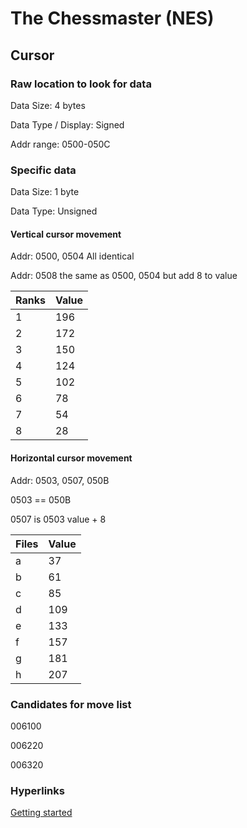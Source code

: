 # The Chessmaster (NES)

## Cursor

### Raw location to look for data
Data Size: 4 bytes

Data Type / Display: Signed

Addr range: 0500-050C

### Specific data
Data Size: 1 byte

Data Type: Unsigned

#### Vertical cursor movement
Addr: 0500, 0504 All identical

Addr: 0508 the same as 0500, 0504 but add 8 to value

| Ranks | Value |
| ----- | ----- |
| 1     | 196   |
| 2     | 172   |
| 3     | 150   |
| 4     | 124   |
| 5     | 102   |
| 6     | 78    |
| 7     | 54    |
| 8     | 28    |

#### Horizontal cursor movement
Addr: 0503, 0507, 050B

0503 == 050B

0507 is 0503 value + 8

| Files | Value |
| ----- | ----- |
| a     | 37    |
| b     | 61    |
| c     | 85    |
| d     | 109   |
| e     | 133   |
| f     | 157   |
| g     | 181   |
| h     | 207   |

### Candidates for move list

006100

006220

006320

### Hyperlinks

[Getting started](https://www.romhacking.net/start/)
